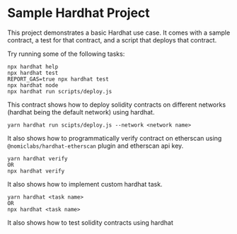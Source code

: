 # Sample Hardhat Project

This project demonstrates a basic Hardhat use case. It comes with a sample contract, a test for that contract, and a script that deploys that contract.

Try running some of the following tasks:

```shell
npx hardhat help
npx hardhat test
REPORT_GAS=true npx hardhat test
npx hardhat node
npx hardhat run scripts/deploy.js
```
This contract shows how to deploy solidity contracts on different networks (hardhat being the default network) using hardhat.
```shell
yarn hardhat run scipts/deploy.js --network <network name>
```
It also shows how to programmatically verify contract on etherscan using `@nomiclabs/hardhat-etherscan` plugin and etherscan api key.
```shell
yarn hardhat verify
OR
npx hardhat verify 
```
It also shows how to implement custom hardhat task.
```shell
yarn hardhat <task name> 
OR
npx hardhat <task name> 
```
It also shows how to test solidity contracts using hardhat